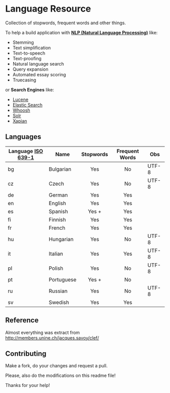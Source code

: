 Language Resource
=================

Collection of stopwords, frequent words and other things.

To help a build application with [**NLP (Natural Language Processing)**](http://en.wikipedia.org/wiki/Natural_language_processing) like:
* Stemming
* Text simplification
* Text-to-speech
* Text-proofing
* Natural language search
* Query expansion
* Automated essay scoring
* Truecasing

or **Search Engines** like:
* [Lucene](http://lucene.apache.org/core/)
* [Elastic Search](www.elasticsearch.org/‎)
* [Whoosh](https://bitbucket.org/mchaput/whoosh/wiki/Home)
* [Solr](http://lucene.apache.org/solr/)
* [Xapian](http://xapian.org/)

Languages
---------
| Language [ISO 639-1](http://en.wikipedia.org/wiki/ISO_639-1) | Name       | Stopwords | Frequent Words | Obs   |
| ------------------- | ---------- |:---------:|:--------------:| ----- |
| bg                  | Bulgarian  | Yes       | No             | UTF-8 |
| cz                  | Czech      | Yes       | No             | UTF-8 |
| de                  | German     | Yes       | Yes            |       |
| en                  | English    | Yes       | Yes            |       |
| es                  | Spanish    | Yes +     | Yes            |       |
| fi                  | Finnish    | Yes       | Yes            |       |
| fr                  | French     | Yes       | Yes            |       |
| hu                  | Hungarian  | Yes       | No             | UTF-8 |
| it                  | Italian    | Yes       | Yes            | UTF-8 |
| pl                  | Polish     | Yes       | No             | UTF-8 |
| pt                  | Portuguese | Yes +     | No             |       |
| ru                  | Russian    | Yes       | No             | UTF-8 |
| sv                  | Swedish    | Yes       | Yes            |       |

Reference
---------
Almost everything was extract from http://members.unine.ch/jacques.savoy/clef/

Contributing
------------

Make a fork, do your changes and request a pull.

Please, also do the modifications on this readme file!

Thanks for your help!

